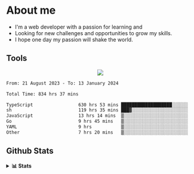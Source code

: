 
# About me
- I'm a web developer with a passion for learning and
- Looking for new challenges and opportunities to grow my skills.
- I hope one day my passion will shake the world.

## Tools
  
<p align="center">
  <a href="https://github.com/chaninlaw">
    <img src="https://skillicons.dev/icons?i=js,typescript,express,nodejs,react,next,postgres,mongodb,html,css,styledcomponents,tailwind,materialui,figma,git,github&perline=8" />
  </a>
</p>

<!--START_SECTION:waka-->

```txt
From: 21 August 2023 - To: 13 January 2024

Total Time: 834 hrs 37 mins

TypeScript                 630 hrs 53 mins ███████████████████░░░░░░   75.59 %
sh                         119 hrs 35 mins ███▓░░░░░░░░░░░░░░░░░░░░░   14.33 %
JavaScript                 13 hrs 14 mins  ▒░░░░░░░░░░░░░░░░░░░░░░░░   01.59 %
Go                         9 hrs 45 mins   ▒░░░░░░░░░░░░░░░░░░░░░░░░   01.17 %
YAML                       9 hrs           ▒░░░░░░░░░░░░░░░░░░░░░░░░   01.08 %
Other                      7 hrs 20 mins   ▒░░░░░░░░░░░░░░░░░░░░░░░░   00.88 %
```

<!--END_SECTION:waka-->

## Github Stats
<details close>
  <summary><b>📊 Stats</b></summary>
  <div align = "center">
    
<picture>
  <source
    srcset="https://github-readme-stats.vercel.app/api?username=chaninlaw&show_icons=true&theme=dark"
    media="(prefers-color-scheme: dark)"
  />
  <source
    srcset="https://github-readme-stats.vercel.app/api?username=chaninlaw&show_icons=true"
    media="(prefers-color-scheme: light), (prefers-color-scheme: no-preference)"
  />
  <img src="https://github-readme-stats.vercel.app/api?username=chaninlaw&show_icons=true" />
</picture>
    
<picture>
  <source
    srcset="https://github-readme-stats.vercel.app/api/top-langs/?username=chaninlaw&layout=donut&theme=dark"
    media="(prefers-color-scheme: dark)"
  />
  <source
    srcset="https://github-readme-stats.vercel.app/api/top-langs/?username=chaninlaw&layout=donut"
    media="(prefers-color-scheme: light), (prefers-color-scheme: no-preference)"
  />
  <img src="https://github-readme-stats.vercel.app/api/top-langs/?username=chaninlaw&layout=donut" />
</picture>
    
  </div>
  
</details>

